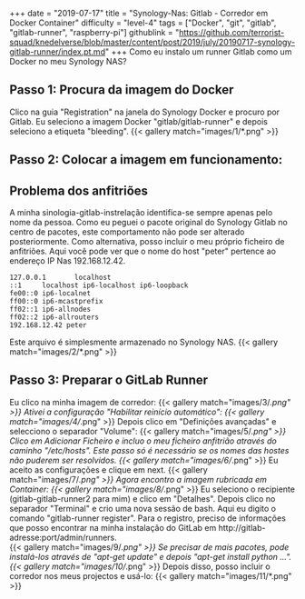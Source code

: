 +++
date = "2019-07-17"
title = "Synology-Nas: Gitlab - Corredor em Docker Container"
difficulty = "level-4"
tags = ["Docker", "git", "gitlab", "gitlab-runner", "raspberry-pi"]
githublink = "https://github.com/terrorist-squad/knedelverse/blob/master/content/post/2019/july/20190717-synology-gitlab-runner/index.pt.md"
+++
Como eu instalo um runner Gitlab como um Docker no meu Synology NAS?
## Passo 1: Procura da imagem do Docker
Clico na guia "Registration" na janela do Synology Docker e procuro por Gitlab. Eu seleciono a imagem Docker "gitlab/gitlab-runner" e depois seleciono a etiqueta "bleeding".
{{< gallery match="images/1/*.png" >}}

## Passo 2: Colocar a imagem em funcionamento:

##  Problema dos anfitriões
A minha sinologia-gitlab-instrelação identifica-se sempre apenas pelo nome da pessoa. Como eu peguei o pacote original do Synology Gitlab no centro de pacotes, este comportamento não pode ser alterado posteriormente.  Como alternativa, posso incluir o meu próprio ficheiro de anfitriões. Aqui você pode ver que o nome do host "peter" pertence ao endereço IP Nas 192.168.12.42.
```
127.0.0.1       localhost                                                       
::1     localhost ip6-localhost ip6-loopback                                    
fe00::0 ip6-localnet                                                            
ff00::0 ip6-mcastprefix                                                         
ff02::1 ip6-allnodes                                                            
ff02::2 ip6-allrouters               
192.168.12.42 peter

```
Este arquivo é simplesmente armazenado no Synology NAS.
{{< gallery match="images/2/*.png" >}}

## Passo 3: Preparar o GitLab Runner
Eu clico na minha imagem de corredor:
{{< gallery match="images/3/*.png" >}}
Ativei a configuração "Habilitar reinício automático":
{{< gallery match="images/4/*.png" >}}
Depois clico em "Definições avançadas" e selecciono o separador "Volume":
{{< gallery match="images/5/*.png" >}}
Clico em Adicionar Ficheiro e incluo o meu ficheiro anfitrião através do caminho "/etc/hosts". Este passo só é necessário se os nomes das hostes não puderem ser resolvidos.
{{< gallery match="images/6/*.png" >}}
Eu aceito as configurações e clique em next.
{{< gallery match="images/7/*.png" >}}
Agora encontro a imagem rubricada em Container:
{{< gallery match="images/8/*.png" >}}
Eu seleciono o recipiente (gitlab-gitlab-runner2 para mim) e clico em "Detalhes". Depois clico no separador "Terminal" e crio uma nova sessão de bash. Aqui eu digito o comando "gitlab-runner register". Para o registro, preciso de informações que posso encontrar na minha instalação do GitLab em http://gitlab-adresse:port/admin/runners.   
{{< gallery match="images/9/*.png" >}}
Se precisar de mais pacotes, pode instalá-los através de "apt-get update" e depois "apt-get install python ...".
{{< gallery match="images/10/*.png" >}}
Depois disso, posso incluir o corredor nos meus projectos e usá-lo:
{{< gallery match="images/11/*.png" >}}
